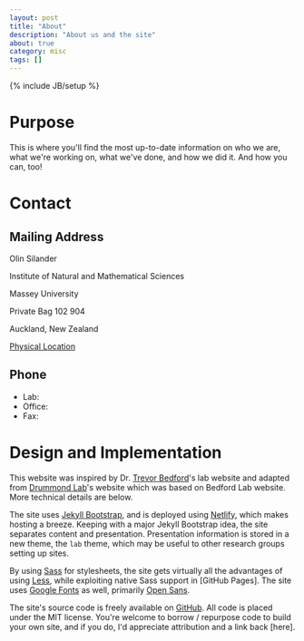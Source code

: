 ```yaml
---
layout: post
title: "About"
description: "About us and the site"
about: true
category: misc
tags: []
---
```

{% include JB/setup %}

<a name="purpose"></a>


# Purpose

This is where you'll find the most up-to-date information on who we are, what we're working on, what we've done, and how we did it. And how you can, too!

<a name="contact"></a>

# Contact

## Mailing Address
Olin Silander

Institute of Natural and Mathematical Sciences

Massey University

Private Bag 102 904

Auckland, New Zealand

[Physical Location]

[Physical Location]: https://www.google.co.nz/maps/place/Eastbourne+Rd,+Albany,+Auckland+0632/@-36.7341619,174.6921899,18z/data=!4m5!3m4!1s0x6d0d3bf4286e83ef:0x2b28e609744ba117!8m2!3d-36.7341254!4d174.6929892


## Phone
* Lab:
* Office:
* Fax:

<a name="design"></a>

# Design and Implementation

This website was inspired by Dr. [Trevor Bedford]'s lab website and adapted from [Drummond Lab]'s website which was based on Bedford Lab website. More technical details are below.

The site uses [Jekyll Bootstrap], and is deployed using [Netlify], which makes hosting a breeze. Keeping with a major Jekyll Bootstrap idea, the site separates content and presentation. Presentation information is stored in a new theme, the `lab` theme, which may be useful to other research groups setting up sites.

By using [Sass] for stylesheets, the site gets virtually all the advantages of using [Less], while exploiting native Sass support in [GitHub Pages]. The site uses [Google Fonts] as well, primarily [Open Sans].

The site's source code is freely available on [GitHub]. All code is placed under the MIT license. You're welcome to borrow / repurpose code to build your own site, and if you do, I'd appreciate attribution and a link back [here].

[Trevor Bedford]: http://bedford.io/team/trevor-bedford/
[Drummond Lab]: http://drummondlab.org/about.html#purpose
[Jekyll Bootstrap]: http://jekyllbootstrap.com
[Netlify]: https://www.netlify.com/
[GitHub]: http://github.com/
[Less]: http://lesscss.org/
[Sass]: http://sass-lang.com/
[Google Fonts]: http://www.google.com/fonts
[Open Sans]: https://www.google.com/fonts/specimen/Open+Sans
